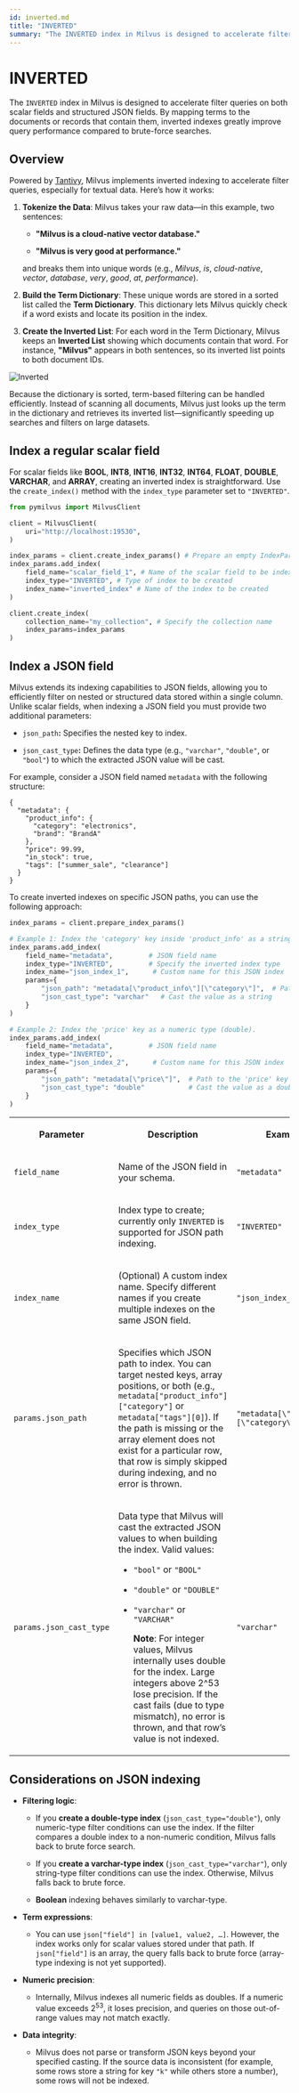 ```yaml
---
id: inverted.md
title: "INVERTED"
summary: "The INVERTED index in Milvus is designed to accelerate filter queries on both scalar fields and structured JSON fields. By mapping terms to the documents or records that contain them, inverted indexes greatly improve query performance compared to brute-force searches."
---
```


# INVERTED

The `INVERTED` index in Milvus is designed to accelerate filter queries on both scalar fields and structured JSON fields. By mapping terms to the documents or records that contain them, inverted indexes greatly improve query performance compared to brute-force searches.

## Overview

Powered by [Tantivy](https://github.com/quickwit-oss/tantivy), Milvus implements inverted indexing to accelerate filter queries, especially for textual data. Here’s how it works:

1. **Tokenize the Data**: Milvus takes your raw data—in this example, two sentences:

    - **"Milvus is a cloud-native vector database."**

    - **"Milvus is very good at performance."**

    and breaks them into unique words (e.g., *Milvus*, *is*, *cloud-native*, *vector*, *database*, *very*, *good*, *at*, *performance*).

1. **Build the Term Dictionary**: These unique words are stored in a sorted list called the **Term Dictionary**. This dictionary lets Milvus quickly check if a word exists and locate its position in the index.

1. **Create the Inverted List**: For each word in the Term Dictionary, Milvus keeps an **Inverted List** showing which documents contain that word. For instance, **"Milvus"** appears in both sentences, so its inverted list points to both document IDs.

![Inverted](../../../../../assets/inverted.png)

Because the dictionary is sorted, term-based filtering can be handled efficiently. Instead of scanning all documents, Milvus just looks up the term in the dictionary and retrieves its inverted list—significantly speeding up searches and filters on large datasets.

## Index a regular scalar field

For scalar fields like **BOOL**, **INT8**, **INT16**, **INT32**, **INT64**, **FLOAT**, **DOUBLE**, **VARCHAR**, and **ARRAY**, creating an inverted index is straightforward. Use the `create_index()` method with the `index_type` parameter set to `"INVERTED"`.

```python
from pymilvus import MilvusClient

client = MilvusClient(
    uri="http://localhost:19530",
)

index_params = client.create_index_params() # Prepare an empty IndexParams object, without having to specify any index parameters
index_params.add_index(
    field_name="scalar_field_1", # Name of the scalar field to be indexed
    index_type="INVERTED", # Type of index to be created
    index_name="inverted_index" # Name of the index to be created
)

client.create_index(
    collection_name="my_collection", # Specify the collection name
    index_params=index_params
)
```

## Index a JSON field

Milvus extends its indexing capabilities to JSON fields, allowing you to efficiently filter on nested or structured data stored within a single column. Unlike scalar fields, when indexing a JSON field you must provide two additional parameters:

- `json_path`**:** Specifies the nested key to index.

- `json_cast_type`**:** Defines the data type (e.g., `"varchar"`, `"double"`, or `"bool"`) to which the extracted JSON value will be cast.

For example, consider a JSON field named `metadata` with the following structure:

```plaintext
{
  "metadata": {
    "product_info": {
      "category": "electronics",
      "brand": "BrandA"
    },
    "price": 99.99,
    "in_stock": true,
    "tags": ["summer_sale", "clearance"]
  }
}
```

To create inverted indexes on specific JSON paths, you can use the following approach:

```python
index_params = client.prepare_index_params()

# Example 1: Index the 'category' key inside 'product_info' as a string.
index_params.add_index(
    field_name="metadata",         # JSON field name
    index_type="INVERTED",         # Specify the inverted index type
    index_name="json_index_1",      # Custom name for this JSON index
    params={
        "json_path": "metadata[\"product_info\"][\"category\"]",  # Path to the 'category' key
        "json_cast_type": "varchar"   # Cast the value as a string
    }
)

# Example 2: Index the 'price' key as a numeric type (double).
index_params.add_index(
    field_name="metadata",         # JSON field name
    index_type="INVERTED",
    index_name="json_index_2",      # Custom name for this JSON index
    params={
        "json_path": "metadata[\"price\"]",  # Path to the 'price' key
        "json_cast_type": "double"           # Cast the value as a double
    }
)

```

<table>
   <tr>
     <th><p>Parameter</p></th>
     <th><p>Description</p></th>
     <th><p>Example Value</p></th>
   </tr>
   <tr>
     <td><p><code>field_name</code></p></td>
     <td><p>Name of the JSON field in your schema.</p></td>
     <td><p><code>"metadata"</code></p></td>
   </tr>
   <tr>
     <td><p><code>index_type</code></p></td>
     <td><p>Index type to create; currently only <code>INVERTED</code> is supported for JSON path indexing.</p></td>
     <td><p><code>"INVERTED"</code></p></td>
   </tr>
   <tr>
     <td><p><code>index_name</code></p></td>
     <td><p>(Optional) A custom index name. Specify different names if you create multiple indexes on the same JSON field.</p></td>
     <td><p><code>"json_index_1"</code></p></td>
   </tr>
   <tr>
     <td><p><code>params.json_path</code></p></td>
     <td><p>Specifies which JSON path to index. You can target nested keys, array positions, or both (e.g., <code>metadata["product_info"]["category"]</code> or <code>metadata["tags"][0]</code>).
 If the path is missing or the array element does not exist for a particular row, that row is simply skipped during indexing, and no error is thrown.</p></td>
     <td><p><code>"metadata[\"product_info\"][\"category\"]"</code></p></td>
   </tr>
   <tr>
     <td><p><code>params.json_cast_type</code></p></td>
     <td><p>Data type that Milvus will cast the extracted JSON values to when building the index. Valid values:</p>
<ul>
<li><p><code>"bool"</code> or <code>"BOOL"</code></p></li>
<li><p><code>"double"</code> or <code>"DOUBLE"</code></p></li>
<li><p><code>"varchar"</code> or <code>"VARCHAR"</code></p>
<p><strong>Note</strong>: For integer values, Milvus internally uses double for the index. Large integers above 2^53 lose precision. If the cast fails (due to type mismatch), no error is thrown, and that row’s value is not indexed.</p></li>
</ul></td>
     <td><p><code>"varchar"</code></p></td>
   </tr>
</table>

## Considerations on JSON indexing

- **Filtering logic**:

    - If you **create a double-type index** (`json_cast_type="double"`), only numeric-type filter conditions can use the index. If the filter compares a double index to a non-numeric condition, Milvus falls back to brute force search.

    - If you **create a varchar-type index** (`json_cast_type="varchar"`), only string-type filter conditions can use the index. Otherwise, Milvus falls back to brute force.

    - **Boolean** indexing behaves similarly to varchar-type.

- **Term expressions**:

    - You can use `json["field"] in [value1, value2, …]`. However, the index works only for scalar values stored under that path. If `json["field"]` is an array, the query falls back to brute force (array-type indexing is not yet supported).

- **Numeric precision**:

    - Internally, Milvus indexes all numeric fields as doubles. If a numeric value exceeds $2^{53}$, it loses precision, and queries on those out-of-range values may not match exactly.

- **Data integrity**:

    - Milvus does not parse or transform JSON keys beyond your specified casting. If the source data is inconsistent (for example, some rows store a string for key `"k"` while others store a number), some rows will not be indexed.

